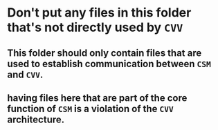 # Don't put any files in this folder that's not directly used by `CVV`

## This folder should only contain files that are used to establish communication between `CSM` and `CVV`.

## having files here that are part of the core function of `CSM` is a violation of the `CVV` architecture.
